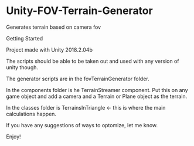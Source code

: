 # Unity-FOV-Terrain-Generator
Generates terrain based on camera fov

Getting Started

Project made with Unity 2018.2.04b

The scripts should be able to be taken out and used with any version of unity though.


The generator scripts are in the fovTerrainGenerator folder.

In the components folder is he TerrainStreamer component. Put this on any game object and add a camera and a Terrain or Plane object as the terrain.

In the classes folder is TerrainsInTriangle <- this is where the main calculations happen. 

If you have any suggestions of ways to optomize, let me know.

Enjoy!